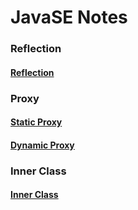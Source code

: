 # JavaSE Notes

### Reflection

#### [Reflection](./Reflection/Reflection.md)

### Proxy

#### [Static Proxy](./Proxy/Static%20Proxy.md)

#### [Dynamic Proxy](./Proxy/Dynamic%20Proxy.md)

### Inner Class

#### [Inner Class](./Inner%20Class/Inner%20Class.md)